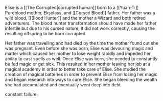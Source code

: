 Elise is a [[The Corrupted|corrupted human]] born to a [[Yuan-Ti]] Pureblood mother, Eksolass, and [[Cursed Blood]] father. Her father was a wild blood, [[Blood Hunter]] and the mother a Wizard and both retired adventurers. The blood hunter transformation should have made her father infertile but due to his cursed nature, it did not work correctly, causing the resulting offspring to be born corrupted.

Her father was travelling and had died by the time the mother found out she was pregnant. Even before she was born, Elise was devouring magic and matter which caused her mother to lose weight rapidly and impeded her ability to cast spells as well. Once Elise was born, she needed to constantly be fed magic or get sick. This resulted in her mother leaving her job at a magical academy in order to better take care of Elise. She studied the creation of magical batteries in order to prevent Elise from losing her magic and began research into ways to cure Elise. She began bleeding the wealth she had accumulated and eventually went deep into debt. 

 constant failure 